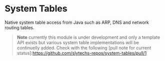 # System Tables
Native system table access from Java such as ARP, DNS and network routing tables.

> **Note** currently this module is under development and only a template API exists but various system table implementations will be continuelly added. Check with the following  [pull note for current status]:<https://github.com/slytechs-repos/system-tables/pull/1>
